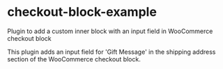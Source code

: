 # checkout-block-example
Plugin to add a custom inner block with an input field in WooCommerce checkout block

This plugin adds an input field for 'Gift Message' in the shipping address section of the WooCommerce checkout block.

